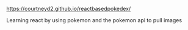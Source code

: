 https://courtneyd2.github.io/reactbasedpokedex/

Learning react by using pokemon and the pokemon api to pull images
